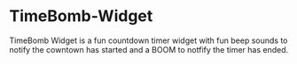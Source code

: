 # TimeBomb-Widget
TimeBomb Widget is a fun countdown timer widget with fun beep sounds to notify the cowntown has started and a BOOM to notfify the timer has ended.
